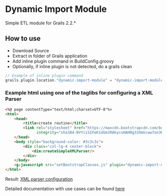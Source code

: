 # Dynamic Import Module
Simple ETL module for Grails 2.2.*

## How to use
  - Download Source
  - Extract in folder of Grails application
  - Add inline plugin command in BuildConfig.groovy
  - Optionally, if inline plugin is not detected, do a grails clean

```groovy
// Example of inline plugin command
grails.plugin.location."dynamic-import-module" = "dynamic-import-module-master"
```

### Example html using one of the taglibs for configuring a XML Parser
```html
<%@ page contentType="text/html;charset=UTF-8"%>
<html>
	<head>
		<title>create routine</title>
		<link rel="stylesheet" href="https://maxcdn.bootstrapcdn.com/bootstrap/3.3.7/css/bootstrap.min.css"
			  integrity="sha384-BVYiiSIFeK1dGmJRAkycuHAHRg32OmUcww7on3RYdg4Va+PmSTsz/K68vbdEjh4u" crossorigin="anonymous">
	</head>
	<body style="background-color: #3c3c3c">
		<div class="col-lg-4 center-block">
			<dim:createSimpleXMLParser/>
		</div>
	</body>
	<g:javascript src="setBootstrapClasses.js" plugin="dynamic-import-module"/>
</html>
```
Result:
[XML parser configuration](https://i.imgur.com/n58E4e1.png)


Detailed documentation with use cases can be found [here](https://github.com/s4ndru/dynamic-import-module/blob/master/misc/Dynamic_Import_Module.pdf)
